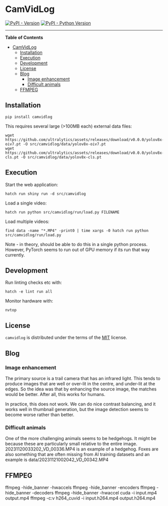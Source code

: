 # CamVidLog

[![PyPI - Version](https://img.shields.io/pypi/v/camvidlog.svg)](https://pypi.org/project/camvidlog)
[![PyPI - Python Version](https://img.shields.io/pypi/pyversions/camvidlog.svg)](https://pypi.org/project/camvidlog)

-----

**Table of Contents**

- [CamVidLog](#camvidlog)
  - [Installation](#installation)
  - [Execution](#execution)
  - [Development](#development)
  - [License](#license)
  - [Blog](#blog)
    - [Image enhancement](#image-enhancement)
    - [Difficult animals](#difficult-animals)
  - [FFMPEG](#ffmpeg)

## Installation

```console
pip install camvidlog
```

This requires several large (>100MB each) external data files:

```console
wget https://github.com/ultralytics/assets/releases/download/v0.0.0/yolov8x-oiv7.pt -O src/camvidlog/data/yolov8x-oiv7.pt
wget https://github.com/ultralytics/assets/releases/download/v0.0.0/yolov8x-cls.pt -O src/camvidlog/data/yolov8x-cls.pt
```

## Execution

Start the web application:

```console
hatch run shiny run -d src/camvidlog
```

Load a single video:

```console
hatch run python src/camvidlog/run/load.py FILENAME
```

Load multiple videos:

```console
find data -name "*.MP4" -print0 | time xargs -0 hatch run python src/camvidlog/run/load.py
```

Note - in theory, should be able to do this in a single python process. However, PyTorch seems to run out of GPU memory if its run that way currently.

## Development

Run linting checks etc with:

```console
hatch -e lint run all
```

Monitor hardware with:

```console
nvtop
```

## License

`camvidlog` is distributed under the terms of the [MIT](https://spdx.org/licenses/MIT.html) license.

## Blog

### Image enhancement

The primary source is a trail camera that has an infrared light. This tends to produce images that are well or over-lit in the centre, and under-lit at the edges. So the idea was that by enhancing the source image, the matches would be better. After all, this works for humans.

In practice, this does not work. We can do nice contrast balancing, and it works well in thumbnail generation, but the image detection seems to become worse rather than better.

### Difficult animals

One of the more challenging animals seems to be hedgehogs. It might be because these are particularly small relative to the entire image. 20231120033202_VD_00336.MP4 is an example of a hedgehog. Foxes are also something that are often missing from AI training datasets and an example is data/20231121002042_VD_00342.MP4


## FFMPEG

ffmpeg -hide_banner -hwaccels
ffmpeg -hide_banner -encoders
ffmpeg -hide_banner -decoders
ffmpeg -hide_banner -hwaccel cuda -i input.mp4 output.mp4
ffmpeg -c:v h264_cuvid -i input.h264.mp4 output.h264.mp4
